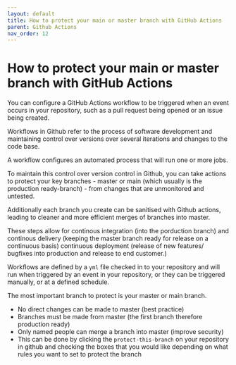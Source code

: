 ```yaml
---
layout: default
title: How to protect your main or master branch with GitHub Actions
parent: Github Actions
nav_order: 12
---
```


# How to protect your main or master branch with GitHub Actions

You can configure a GitHub Actions workflow to be triggered when an event occurs in your repository, such as a pull request being opened or an issue being created.

Workflows in Github refer to the process of software development and maintaining control over versions over several iterations and changes to the code base.

A workflow configures an automated process that will run one or more jobs.

To maintain this control over version control in Github, you can take actions to protect your key branches - master or main (which usually is the production ready-branch) - from changes that are unmonitored and untested.

Additionally each branch you create can be sanitised with Github actions, leading to cleaner and more efficient merges of branches into master.

These steps allow for continous integration (into the porduction branch) and continous delivery (keeping the master branch ready for release on a continuous basis) continuous deployment (release of new features/ bugfixes into production and release to end customer.)

Workflows are defined by a `yml` file checked in to your repository and will run when triggered by an event in your repository, or they can be triggered manually, or at a defined schedule.

The most important branch to protect is your master or main branch.

- No direct changes can be made to master (best practice)
- Branches must be made from master (the first branch therefore production ready)
- Only named people can merge a branch into master (improve security)
- This can be done by clicking the `protect-this-branch` on your repository in github and checking the boxes that you would like depending on what rules you want to set to protect the branch
